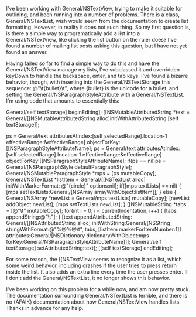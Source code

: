 

I've been working with General/NSTextView, trying to make it suitable for
outlining, and been running into a number of problems. There is a
class, General/NSTextList, wish would seem from the documentation to create
list formatting. However, in reality it does not such thing. So my
first question is, is there a simple way to programatically add a list
into a General/NSTextView, like clicking the list button on the ruler does?
I've found a number of mailing list posts asking this question, but I
have not yet found an answer.

Having failed so far to find a simple way to do this and have the
General/NSTextView manage my lists, I've subclassed it and overridden keyDown
to handle the backspace, enter, and tab keys. I've found a bizarre
behavior, though, with inserting into the General/NSTextStorage this sequence:
@"\t{bullet}\t", where {bullet} is the unicode for a bullet, and
setting the General/NSParagraphStyleAttribute with a General/NSTextList. I'm using
code that amounts to essentially this:

    
General/self textStorage] beginEditing];
[[NSMutableAttributedString *text = General/[[NSMutableAttributedString
alloc]initWithAttributedString:[self textStorage]];

ps = General/text attributesAtIndex:[self selectedRange].location-1 effectiveRange:&effectiveRange] objectForKey:[[NSParagraphStyleAttributeName];
ps = General/text attributesAtIndex:[self selectedRange].location-1 effectiveRange:&effectiveRange] objectForKey:[[NSParagraphStyleAttributeName];
if(ps == nil)ps = General/[NSParagraphStyle defaultParagraphStyle];
General/NSMutableParagraphStyle *mps = [ps mutableCopy];
General/NSTextList *listItem = General/[[NSTextList alloc] initWithMarkerFormat: @"{circle}" options:nil];
if([mps textLists] == nil)
{
       [mps setTextLists:General/[NSArray arrayWithObject:listItem]];
}
else
{
       General/NSArray *newList = General/mps textLists] mutableCopy];
       [newList addObject:newList];
       [mps setTextLists:newList];
}
[[NSMutableString *tabs = [@"\t" mutableCopy];
for(int i = 0; i < currentIndentation; i++)
{
       [tabs appendString:@"\t"];
}
[text appendAttributedString: General/[[NSAttributedString alloc]
initWithString:General/[NSString stringWithFormat:@"%@%@\t", tabs, [listItem
markerForItemNumber:1]]
attributes:General/[NSDictionary dictionaryWithObject:mps
forKey:General/NSParagraphStyleAttributeName]]];
General/self textStorage] setAttributedString:text];
[[self textStorage] endEditing];


For some reason, the [[NSTextView seems to recognize it as a list, which
some weird behavior, including crashes if the user tries to press return inside 
the list. It also adds an extra line every time the user presses enter. If I don't 
add the General/NSTextList, it no longer shows this behavior.

I've been working on this problem for a while now, and am now pretty
stuck. The documentation surrounding General/NSTextList is terrible, and there
is no (AFAIK) documentation about how General/NSTextView handles lists. Thanks
in advance for any help.
